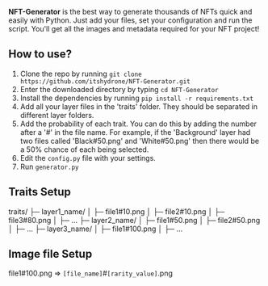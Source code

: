 **NFT-Generator** is the best way to generate thousands of NFTs quick and easily with Python. Just add your files, set your configuration and run the script. You'll get all the images and metadata required for your NFT project!

## How to use?
1. Clone the repo by running `git clone https://github.com/itshydrone/NFT-Generator.git`
2. Enter the downloaded directory by typing `cd NFT-Generator`
3. Install the dependencies by running `pip install -r requirements.txt`
4. Add all your layer files in the 'traits' folder. They should be separated in different layer folders.
5. Add the probability of each trait. You can do this by adding the number after a '#' in the file name. For example, if the 'Background' layer had two files called 'Black#50.png' and 'White#50.png' then there would be a 50% chance of each being selected.
6. Edit the `config.py` file with your settings.
7. Run `generator.py`

## Traits Setup
traits/
├─ layer1_name/
│ ├─ file1#10.png
│ ├─ file2#10.png
│ ├─ file3#80.png
│ ├─ ...
├─ layer2_name/
│ ├─ file1#50.png
│ ├─ file2#50.png
│ ├─ ...
├─ layer3_name/
│ ├─ file1#100.png
│ ├─ ...

## Image file Setup
file1#100.png => `[file_name]`#`[rarity_value]`.png